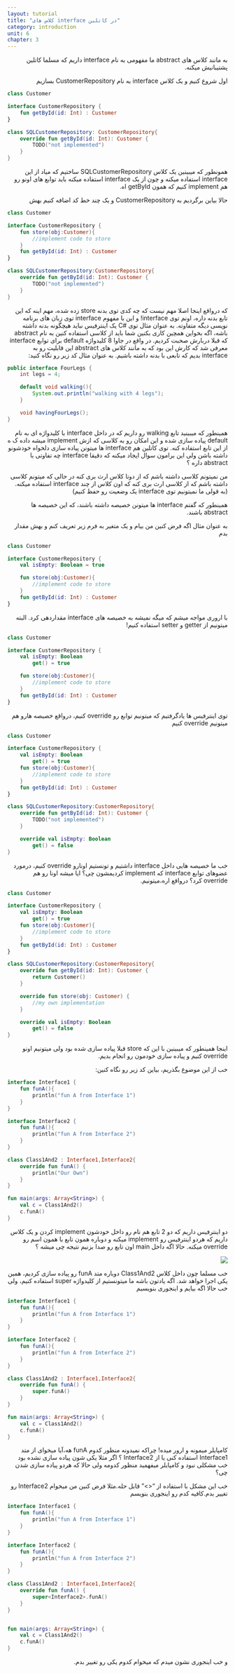 ```yaml
---
layout: tutorial
title: "کلاس های interface در کاتلین"
category: introduction
unit: 6
chapter: 3
---
```



<div dir="rtl" markdown="1">



به مانند کلاس های abstract ما مفهومی به نام interface داریم که مسلما کاتلین پشتیبانیش میکنه.

اول شروع کنیم و یک کلاس interface به نام CustomerRepository بسازیم

</div>

```kotlin
class Customer

interface CustomerRepository {
    fun getById(id: Int) : Customer    
}

class SQLCustomerRepository: CustomerRepository{
    override fun getById(id: Int): Customer {
        TODO("not implemented")
    }
}
```

<div dir="rtl" markdown="1">

همونطور که میبینین یک کلاس SQLCustomerRepository ساختیم که میاد از این interface استفاده میکنه و چون از یک interface استفاده میکنه باید توابع های اونو رو هم implement کنیم که همون getById اه.

حالا بیاین برگردیم به CustomerRepository و یک چند خط کد اضافه کنیم بهش

</div>

```kotlin
class Customer

interface CustomerRepository {
    fun store(obj:Customer){
        //implement code to store
    }
    fun getById(id: Int) : Customer
}

class SQLCustomerRepository:CustomerRepository{
    override fun getById(id: Int): Customer {
        TODO("not implemented")
    }
}
```

<div dir="rtl" markdown="1">

که درواقع اینجا اصلا مهم نیست که چه کدی توی بدنه store زده شده، مهم اینه که این تابع بدنه داره، اونم توی interface! و این با مفهوم interface توی زبان های برنامه نویسی دیگه متفاوته. به عنوان مثال توی #C یک اینترفیس نباید هیچگونه بدنه داشته باشه، اگه بخواین همچین کاری بکنین شما باید از کلاسی استفاده کنین به نام abstract که قبلا دربارش صحبت کردیم. در واقع در جاوا 8 کلیدواژه default برای توابع interface معرفی شد که کارش این بود که به مانند کلاس های abstract این قابلیت رو به interface بدیم که تابعی با بدنه داشته باشیم. به عنوان مثال کد زیر رو نگاه کنید:

</div>

```java
public interface FourLegs {
    int legs = 4;

    default void walking(){
        System.out.println("walking with 4 legs");
    }

    void havingFourLegs();
}

```

<div dir="rtl" markdown="1">

همینطور که میبینید تابع walking رو داریم که در داخل interface با کلیدواژه ای به نام default پیاده سازی شده و این امکان رو به کلاسی که ازش implement میشه داده ک ه از این تابع استفاده کنه. توی کاتلین هم interface ها میتونن پیاده سازی دلخواه خودشونو داشته باشن ولی این برامون سوال ایجاد میکنه که دقیقا interface چه تفاوتی با abstract داره ؟

من نمیتونم کلاسی داشته باشم که از دوتا کلاس ارث بری کنه در حالی که میتونم کلاسی داشته باشم که از کلاسی ارث بری کنه که اون کلاس از چند interface استفاده میکنه. (به قولی ما نمیتونیم توی interface یک وضعیت رو حفظ کنیم) 

همینطور که گفتم interface ها میتونن خصیصه داشته باشند، که این خصیصه ها abstract باشند.

به عنوان مثال اگه فرض کنین من بیام و یک متغیر به فرم زیر تعریف کنم و بهش مقدار بدم


</div>

```kotlin
class Customer

interface CustomerRepository {
    val isEmpty: Boolean = true

    fun store(obj:Customer){
        //implement code to store
    }
    fun getById(id: Int) : Customer
}
```

<div dir="rtl" markdown="1">

با اروری مواجه میشم که میگه نمیشه به خصیصه های interface مقداردهی کرد. البته میتونیم از getter و setter استفاده کنیم!

</div>

```kotlin
class Customer

interface CustomerRepository {
    val isEmpty: Boolean
        get() = true

    fun store(obj:Customer){
        //implement code to store
    }
    fun getById(id: Int) : Customer
}
```

<div dir="rtl" markdown="1">

توی اینترفیس ها یادگرفتیم که میتونیم توابع رو override کنیم، درواقع خصیصه هارو هم میتونیم override کنیم

</div>

```kotlin
class Customer

interface CustomerRepository {
    val isEmpty: Boolean
        get() = true
    fun store(obj:Customer){
        //implement code to store
    }
    fun getById(id: Int) : Customer
}

class SQLCustomerRepository:CustomerRepository{
    override fun getById(id: Int): Customer {
        TODO("not implemented")
    }

    override val isEmpty: Boolean
        get() = false
}
```

<div dir="rtl" markdown="1">

خب ما خصیصه هایی داخل interface داشتیم و تونستیم اونارو override کنیم، درمورد عضوهای توابع interface  که implement کردیمشون چی؟ ایا میشه اونا رو هم override کرد؟ درواقع اره،میتونیم.

</div>

```kotlin
class Customer

interface CustomerRepository {
    val isEmpty: Boolean
        get() = true
    fun store(obj:Customer){
        //implement code to store
    }
    fun getById(id: Int) : Customer
}

class SQLCustomerRepository:CustomerRepository{
    override fun getById(id: Int): Customer {
        return Customer()
    }

    override fun store(obj: Customer) {
        //my own implementation
    }

    override val isEmpty: Boolean
        get() = false
}
```

<div dir="rtl" markdown="1">

اینجا همینطور که میبینین با این که store قبلا پیاده سازی شده بود ولی میتونیم اونو override کنیم و پیاده سازی خودمون رو انجام بدیم.

خب از این موضوع بگذریم، بیاین کد زیر رو نگاه کنین:

</div>

```kotlin
interface Interface1 {
    fun funA(){
        println("fun A from Interface 1")
    }
}

interface Interface2 {
    fun funA(){
        println("fun A from Interface 2")
    }
}

class Class1And2 : Interface1,Interface2{
    override fun funA() {
        println("Our Own")
    }
}

fun main(args: Array<String>) {
    val c = Class1And2()
    c.funA()
}
```

<div dir="rtl" markdown="1">

دو اینترفیس داریم که دو 2 تابع هم نام رو داخل خودشون implement کردن و یک کلاس داریم که هردو اینترفیس رو implement میکنه و دوباره همون تابع با همون اسم رو override میکنه. حالا اگه داخل main اون تابع رو صدا بزنیم نتیجه چی میشه ؟

<p style="width: calc(100% + 60px);">
<img src="/assets/img/introduction/interfaces-in-kotlin/result-1.PNG" />
</p>

خب مسلما چون داخل کلاس Class1And2 دوباره متد funA رو پیاده سازی کردیم، همین یکی اجرا خواهد شد. اگه یادتون باشه ما میتونستیم از کلیدواژه super استفاده کنیم، ولی خب حالا اگه بیایم و اینجوری بنویسیم


</div>

```kotlin
interface Interface1 {
    fun funA(){
        println("fun A from Interface 1")
    }
}

interface Interface2 {
    fun funA(){
        println("fun A from Interface 2")
    }
}

class Class1And2 : Interface1,Interface2{
    override fun funA() {
        super.funA()
    }
}

fun main(args: Array<String>) {
    val c = Class1And2()
    c.funA()
}
```

<div dir="rtl" markdown="1">

کامپایلر میمونه و ارور میده! چراکه نمیدونه منظور کدوم funA هه،آیا میخوای از متد Interface1 استفاده کنی یا از Interface2 ؟ اگر مثلا یکی شون پیاده سازی نشده بود خب مشکلی نبود و کامپایلر میفهمید منظور کدومه ولی حالا که هردو پیاده سازی شدن چی؟ 

خب این مشکل با استفاده از “<>” قابل حله.مثلا فرض کنین من میخوام Interface2 رو تغییر بدم.کافیه کدم رو اینجوری بنویسم

</div>

```kotlin
interface Interface1 {
    fun funA(){
        println("fun A from Interface 1")
    }
}

interface Interface2 {
    fun funA(){
        println("fun A from Interface 2")
    }
}

class Class1And2 : Interface1,Interface2{
    override fun funA() {
        super<Interface2>.funA()
    }
}


fun main(args: Array<String>) {
    val c = Class1And2()
    c.funA()
}
```

<div dir="rtl" markdown="1">

و خب اینجوری نشون میدم که میخوام کدوم یکی رو تغییر بدم.

</div>
